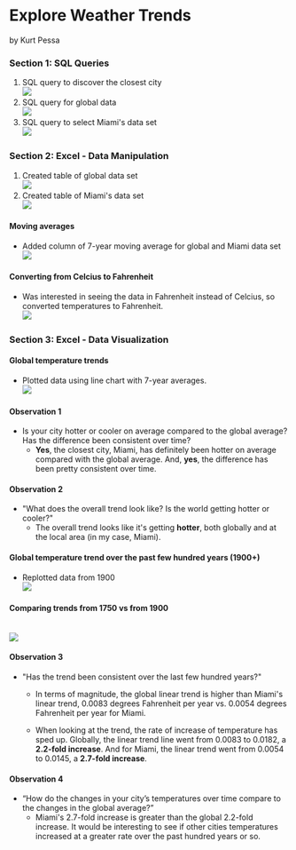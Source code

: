 # Explore Weather Trends
by Kurt Pessa

### Section 1: SQL Queries
1. SQL query to discover the closest city
<br />![](Images/sql1.png)
2. SQL query for global data
<br />![](Images/sql2.png)
3. SQL query to select Miami's data set
<br />![](Images/sql3.png)

### Section 2: Excel - Data Manipulation
1. Created table of global data set
<br />![](Images/excel1.png)
2. Created table of Miami's data set
<br />![](Images/excel2.png)

#### Moving averages
- Added column of 7-year moving average for global and Miami data set
<br />![](Images/7yravg.png)
#### Converting from Celcius to Fahrenheit
- Was interested in seeing the data in Fahrenheit instead of Celcius, so converted temperatures to Fahrenheit. 
<br />![](Images/ctof.png)

### Section 3: Excel - Data Visualization
#### Global temperature trends
- Plotted data using line chart with 7-year averages. 
<br />![](Images/graph1.png)

#### Observation 1
- Is your city hotter or cooler on average compared to the global average? Has the difference been consistent over time?
	- **Yes**, the closest city, Miami, has definitely been hotter on average compared with the global average.  And, **yes**, the difference has been pretty consistent over time.

#### Observation 2

- "What does the overall trend look like? Is the world getting hotter or cooler?"
	- The overall trend looks like it's getting **hotter**, both globally and at the local area (in my case, Miami).

#### Global temperature trend over the past few hundred years (1900+)
- Replotted data from 1900
<br />![](Images/graph2.png)

#### Comparing trends from 1750 vs from 1900
<br />![](Images/trends1.png) 

#### Observation 3

- "Has the trend been consistent over the last few hundred years?"
	- In terms of magnitude, the global linear trend is higher than Miami's linear trend, 0.0083 degrees Fahrenheit per year vs. 0.0054 degrees Fahrenheit per year for Miami.
	
	- When looking at the trend, the rate of increase of temperature has sped up.  Globally, the linear trend line went from 0.0083 to 0.0182, a **2.2-fold increase**. And for Miami, the linear trend went from 0.0054 to 0.0145, a **2.7-fold increase**.  

#### Observation 4
- “How do the changes in your city’s temperatures over time compare to the changes in the global average?”
	- Miami's 2.7-fold increase is greater than the global 2.2-fold increase.  It would be interesting to see if other cities temperatures increased at a greater rate over the past hundred years or so. 









